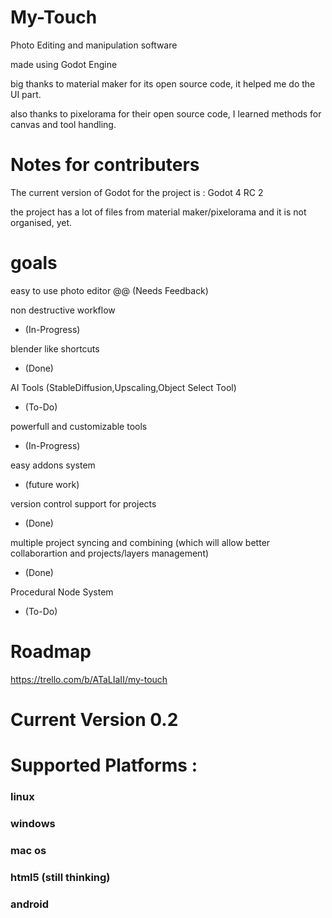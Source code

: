 # My-Touch
 Photo Editing and manipulation software

 made using Godot Engine
 
 big thanks to material maker for its open source code, it helped me do the UI part.
 
 also thanks to pixelorama for their open source code, I learned methods for canvas and tool handling.

# Notes for contributers

The current version of Godot for the project is : Godot 4 RC 2

the project has a lot of files from material maker/pixelorama and it is not organised, yet.

# goals
 easy to use photo editor 
@@ (Needs Feedback)
 
 non destructive workflow 
- (In-Progress)

 blender like shortcuts 
+ (Done)

 AI Tools (StableDiffusion,Upscaling,Object Select Tool) 
- (To-Do)

 powerfull and customizable tools 
- (In-Progress)

 easy addons system 
- (future work)

 version control support for projects 
+ (Done)

 multiple project syncing and combining (which will allow better collaborartion and projects/layers management) 
+ (Done)

 Procedural Node System 
- (To-Do)

# Roadmap
 https://trello.com/b/ATaLIaII/my-touch
 
# Current Version 0.2


# Supported Platforms :

### linux

### windows

### mac os

### html5 (still thinking)

### android
